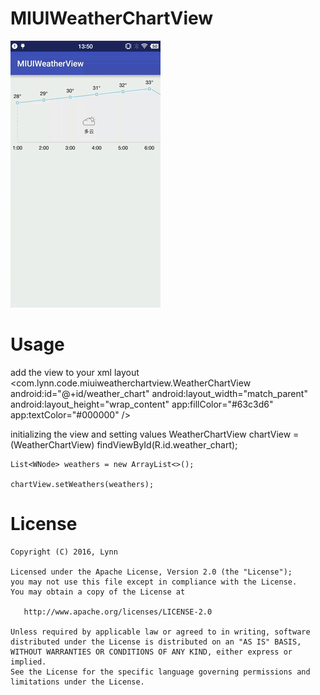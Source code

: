 # MIUIWeatherChartView
  
  ![preview](https://github.com/lynnzc/MIUIWeatherChartView/blob/master/preview/miuidemo.gif)

# Usage

  add the view to your xml layout  
	<com.lynn.code.miuiweatherchartview.WeatherChartView
	        android:id="@+id/weather_chart"
	        android:layout_width="match_parent"
	        android:layout_height="wrap_content"
	        app:fillColor="#63c3d6"
	        app:textColor="#000000" />

  initializing the view and setting values
	WeatherChartView chartView = (WeatherChartView) findViewById(R.id.weather_chart);

	List<WNode> weathers = new ArrayList<>();

	chartView.setWeathers(weathers);

# License

	Copyright (C) 2016, Lynn

	Licensed under the Apache License, Version 2.0 (the "License");
	you may not use this file except in compliance with the License.
	You may obtain a copy of the License at

	   http://www.apache.org/licenses/LICENSE-2.0

	Unless required by applicable law or agreed to in writing, software
	distributed under the License is distributed on an "AS IS" BASIS,
	WITHOUT WARRANTIES OR CONDITIONS OF ANY KIND, either express or implied.
	See the License for the specific language governing permissions and
	limitations under the License.
